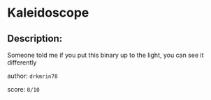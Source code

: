 
# Kaleidoscope
## Description:
Someone told me if you put this binary up to the light, you can see it differently

author: `drkmrin78`

score: `8/10`

